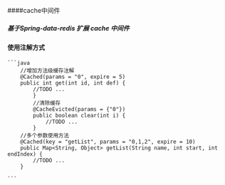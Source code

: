 ####cache中间件

##### 基于Spring-data-redis 扩展 cache 中间件

#### 使用注解方式
	```java
		//增加方法级缓存注解
		@Cached(params = "0", expire = 5)
		public int get(int id, int def) {
			//TODO ...
    		}
    		//清除缓存
    		@CacheEvicted(params = {"0"})
    		public boolean clear(int i) {
    			//TODO ...
    		}
		//多个参数使用方法
		@Cached(key = "getList", params = "0,1,2", expire = 10)
		public Map<String, Object> getList(String name, int start, int endIndex) {
		    //TODO ...
		}
	
	```